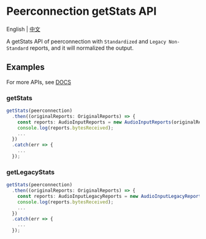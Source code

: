 # Peerconnection getStats API

English | [中文](./README-zh_CN.md)

A getStats API of peerconnection with `Standardized` and `Legacy Non-Standard` reports, and it will normalized the output.

## Examples

For more APIs, see [DOCS](https://poplark.github.io/peerconnection-stats/)

### getStats

```ts
getStats(peerconnection)
  .then((originalReports: OriginalReports) => {
    const reports: AudioInputReports = new AudioInputReports(originalReports);
    console.log(reports.bytesReceived);
    ...
  })
  .catch(err => {
    ...
  });
```

### getLegacyStats

```ts
getStats(peerconnection)
  .then((originalReports: OriginalReports) => {
    const reports: AudioInputLegacyReports = new AudioInputLegacyReports(originalReports);
    console.log(reports.bytesReceived);
    ...
  })
  .catch(err => {
    ...
  });
```